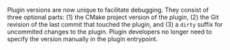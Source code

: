 Plugin versions are now unique to facilitate debugging. They consist of three
optional parts: (1) the CMake project version of the plugin, (2) the Git
revision of the last commit that touched the plugin, and (3) a `dirty` suffix
for uncommited changes to the plugin. Plugin developers no longer need to
specify the version manually in the plugin entrypoint.
